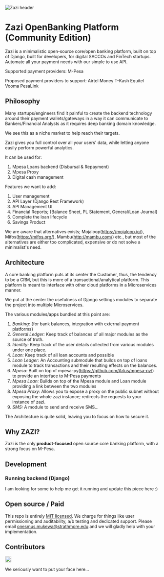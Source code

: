 ![Zazi header](https://zazi-assets.s3.us-east-1.amazonaws.com/zazi.png)

# Zazi OpenBanking Platform (Community Edition)

Zazi is a minimalistic open-source core/open banking platform, built on top of Django, built for developers, for digital SACCOs and FinTech startups. Automate all your payment needs with our simple to use API.

Supported payment providers: 
M-Pesa 

Proposed payment providers to support: 
Airtel Money
T-Kash
Equitel
Vooma
PesaLink

## Philosophy

Many startups/engineers find it painful to create the backend technology around their payment wallets/gateways in a way it can communicate to Bankers/Financial Analysts as it requires deep banking domain knowledge.

We see this as a niche market to help reach their targets.

Zazi gives you full control over all your users' data, while letting anyone easily perform powerful analytics.

It can be used for:
1. Mpesa Loans backend (Disbursal & Repayment)
2. Mpesa Proxy
3. Digital cash management

Features we want to add:
1. User management
2. API Layer (Django Rest Framework)
2. API Management UI
3. Financial Reports; {Balance Sheet, PL Statement, General/Loan Journal}
4. Complete the loan lifecycle
5. Savings Product

We are aware that alternatives exists; Mojaloop(https://mojaloop.io/), Mifos(https://mifos.org/), Mambu(http://mambu.com/) etc., but most of the alternatives are either too complicated, expensive or do not solve a minimalist's need.

## Architecture

A core banking platform puts at its center the Customer, thus, the tendency to be a CRM, but this is more of a transactional/analytical platform. This platform is meant to interface with other cloud platforms in a Microservices manner.

We put at the center the usefulness of Django settings modules to separate the project into multiple Microservices. 

The various modules/apps bundled at this point are:
1. *Banking:* {for bank balances, integration with external payment platforms}
2. *General Ledger:* Keep track of balances of all major modules as the source of truth.
3. *Identity:* Keep track of the user details collected from various modules under one place.
4. *Loan:* Keep track of all loan accounts and possible
5. *Loan Ledger:* An Accounting submodule that builds on top of loans module to track transactions and their resulting effects on the balances.
6. *Mpesa:* Built on top of mpesa-py(https://github.com/Arlus/mpesa-py/) to provide an interface to M-Pesa payments
7. *Mpesa Loan:* Builds on top of the Mpesa module and Loan module providing a link between the two modules
8. *Mpesa Proxy:* Allows you to expose a proxy on the public subnet without exposing the whole zazi instance; redirects the requests to your instance of zazi.
9. *SMS:* A module to send and receive SMS...

The Architecture is quite solid, leaving you to focus on how to secure it.

## Why ZAZI?

Zazi is the only <strong>product-focused</strong> open source core banking platform, with a strong focus on M-Pesa.


## Development

### Running backend (Django)
I am looking for some to help me get it running and update this piece here :)

## Open source / Paid

This repo is entirely [MIT licensed](/LICENSE). We charge for things like user permissioning and auditability, a/b testing and dedicated support. Please email onesmus.mukewa@strathmore.edu and we will gladly help with your implementation.

## Contributors

[//]: contributor-faces
<a href="https://github.com/kanarelo"><img src="https://lh3.googleusercontent.com/-dBP-MEEYWBo/AAAAAAAAAAI/AAAAAAAAAAA/BNaDPKkcWow/s72-c-k/photo.jpg" title="kanarelo" width="20" height="20"></a>

We seriously want to put your face here...